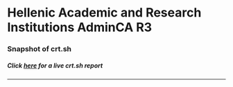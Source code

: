 # Hellenic Academic and Research Institutions AdminCA R3
### Snapshot of crt.sh
##### Click [here](https://crt.sh/?q=EAC66F2555F6C602F4FFD697FDE39C3F5C7771135BACAB6C4EC0DD87CB410995) for a live crt.sh report

---
